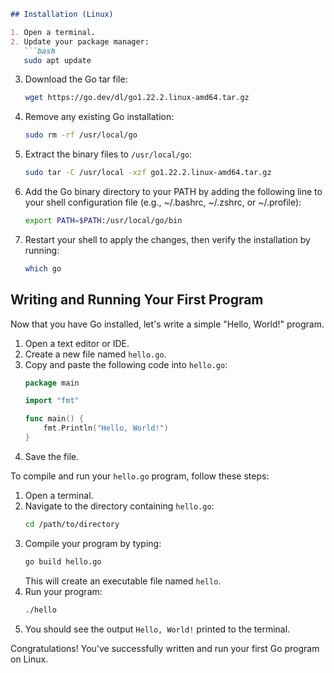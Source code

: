 ```markdown
## Installation (Linux)

1. Open a terminal.
2. Update your package manager:
   ```bash
   sudo apt update
   ```
3. Download the Go tar file:
   ```bash
   wget https://go.dev/dl/go1.22.2.linux-amd64.tar.gz
   ```
4. Remove any existing Go installation:
   ```bash
   sudo rm -rf /usr/local/go
   ```
5. Extract the binary files to `/usr/local/go`:
   ```bash
   sudo tar -C /usr/local -xzf go1.22.2.linux-amd64.tar.gz
   ```
6. Add the Go binary directory to your PATH by adding the following line to your shell configuration file (e.g., ~/.bashrc, ~/.zshrc, or ~/.profile):
   ```bash
   export PATH=$PATH:/usr/local/go/bin
   ```
7. Restart your shell to apply the changes, then verify the installation by running:
   ```bash
   which go
   ```

## Writing and Running Your First Program

Now that you have Go installed, let's write a simple "Hello, World!" program.

1. Open a text editor or IDE.
2. Create a new file named `hello.go`.
3. Copy and paste the following code into `hello.go`:
   ```go
   package main

   import "fmt"

   func main() {
       fmt.Println("Hello, World!")
   }
   ```
4. Save the file.

To compile and run your `hello.go` program, follow these steps:

1. Open a terminal.
2. Navigate to the directory containing `hello.go`:
   ```bash
   cd /path/to/directory
   ```
3. Compile your program by typing:
   ```bash
   go build hello.go
   ```
   This will create an executable file named `hello`.
4. Run your program:
   ```bash
   ./hello
   ```
5. You should see the output `Hello, World!` printed to the terminal.

Congratulations! You've successfully written and run your first Go program on Linux.